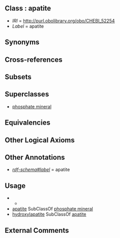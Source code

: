 
## Class : apatite

 * *IRI* = http://purl.obolibrary.org/obo/CHEBI_52254
 * *Label* = apatite

## Synonyms


## Cross-references


## Subsets


## Superclasses

 * [phosphate mineral](../../CHEBI/23/CHEBI_46723.md)

## Equivalencies


## Other Logical Axioms


## Other Annotations

 * *[rdf-schema#label](../../el/rdf-schema#label.md)* = apatite

## Usage

 * -
 * [apatite](../../CHEBI/54/CHEBI_52254.md) SubClassOf [phosphate mineral](../../CHEBI/23/CHEBI_46723.md)
 * [hydroxylapatite](../../CHEBI/55/CHEBI_52255.md) SubClassOf [apatite](../../CHEBI/54/CHEBI_52254.md)

## External Comments


